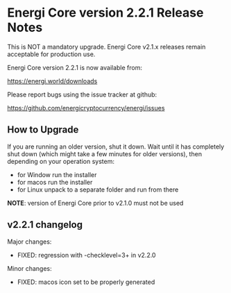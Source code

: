 Energi Core version 2.2.1 Release Notes
=======================================

This is NOT a mandatory upgrade. Energi Core v2.1.x releases remain
acceptable for production use.

Energi Core version 2.2.1 is now available from:

  https://energi.world/downloads

Please report bugs using the issue tracker at github:

  https://github.com/energicryptocurrency/energi/issues


How to Upgrade
--------------

If you are running an older version, shut it down. Wait until it has completely
shut down (which might take a few minutes for older versions), then depending on
your operation system:

* for Window run the installer
* for macos run the installer
* for Linux unpack to a separate folder and run from there

**NOTE**: version of Energi Core prior to v2.1.0 must not be used


v2.2.1 changelog
----------------

Major changes:

* FIXED: regression with -checklevel=3+ in v2.2.0

Minor changes:

* FIXED: macos icon set to be properly generated
